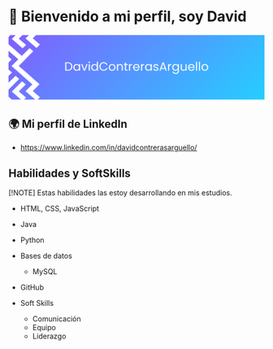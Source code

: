 # 👋 Bienvenido a mi perfil, soy David
![Banner del perfil](https://github.com/DavidContrerasArguello/DavidContrerasArguello/blob/main/DavidContrerasArguello.png)

## 🌍 Mi perfil de LinkedIn
- https://www.linkedin.com/in/davidcontrerasarguello/

## Habilidades y SoftSkills
[!NOTE]
Estas habilidades las estoy desarrollando en mis estudios.
  
- HTML, CSS, JavaScript
- Java
- Python

- Bases de datos
  - MySQL
 
- GitHub

- Soft Skills
  - Comunicación
  - Equipo
  - Liderazgo
